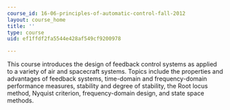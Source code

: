 ```yaml
---
course_id: 16-06-principles-of-automatic-control-fall-2012
layout: course_home
title: ''
type: course
uid: ef1ffdf2fa5544e428af549cf9200978

---
```

This course introduces the design of feedback control systems as applied to a variety of air and spacecraft systems. Topics include the properties and advantages of feedback systems, time-domain and frequency-domain performance measures, stability and degree of stability, the Root locus method, Nyquist criterion, frequency-domain design, and state space methods.
